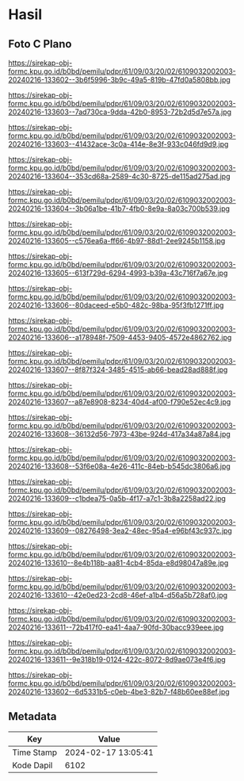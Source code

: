# Hasil

## Foto C Plano

https://sirekap-obj-formc.kpu.go.id/b0bd/pemilu/pdpr/61/09/03/20/02/6109032002003-20240216-133602--3b6f5996-3b9c-49a5-819b-47fd0a5808bb.jpg

https://sirekap-obj-formc.kpu.go.id/b0bd/pemilu/pdpr/61/09/03/20/02/6109032002003-20240216-133603--7ad730ca-9dda-42b0-8953-72b2d5d7e57a.jpg

https://sirekap-obj-formc.kpu.go.id/b0bd/pemilu/pdpr/61/09/03/20/02/6109032002003-20240216-133603--41432ace-3c0a-414e-8e3f-933c046fd9d9.jpg

https://sirekap-obj-formc.kpu.go.id/b0bd/pemilu/pdpr/61/09/03/20/02/6109032002003-20240216-133604--353cd68a-2589-4c30-8725-de115ad275ad.jpg

https://sirekap-obj-formc.kpu.go.id/b0bd/pemilu/pdpr/61/09/03/20/02/6109032002003-20240216-133604--3b06a1be-41b7-4fb0-8e9a-8a03c700b539.jpg

https://sirekap-obj-formc.kpu.go.id/b0bd/pemilu/pdpr/61/09/03/20/02/6109032002003-20240216-133605--c576ea6a-ff66-4b97-88d1-2ee9245b1158.jpg

https://sirekap-obj-formc.kpu.go.id/b0bd/pemilu/pdpr/61/09/03/20/02/6109032002003-20240216-133605--613f729d-6294-4993-b39a-43c716f7a67e.jpg

https://sirekap-obj-formc.kpu.go.id/b0bd/pemilu/pdpr/61/09/03/20/02/6109032002003-20240216-133606--80daceed-e5b0-482c-98ba-95f3fb1271ff.jpg

https://sirekap-obj-formc.kpu.go.id/b0bd/pemilu/pdpr/61/09/03/20/02/6109032002003-20240216-133606--a178948f-7509-4453-9405-4572e4862762.jpg

https://sirekap-obj-formc.kpu.go.id/b0bd/pemilu/pdpr/61/09/03/20/02/6109032002003-20240216-133607--8f87f324-3485-4515-ab66-bead28ad888f.jpg

https://sirekap-obj-formc.kpu.go.id/b0bd/pemilu/pdpr/61/09/03/20/02/6109032002003-20240216-133607--a87e8908-8234-40d4-af00-f790e52ec4c9.jpg

https://sirekap-obj-formc.kpu.go.id/b0bd/pemilu/pdpr/61/09/03/20/02/6109032002003-20240216-133608--36132d56-7973-43be-924d-417a34a87a84.jpg

https://sirekap-obj-formc.kpu.go.id/b0bd/pemilu/pdpr/61/09/03/20/02/6109032002003-20240216-133608--53f6e08a-4e26-411c-84eb-b545dc3806a6.jpg

https://sirekap-obj-formc.kpu.go.id/b0bd/pemilu/pdpr/61/09/03/20/02/6109032002003-20240216-133609--c1bdea75-0a5b-4f17-a7c1-3b8a2258ad22.jpg

https://sirekap-obj-formc.kpu.go.id/b0bd/pemilu/pdpr/61/09/03/20/02/6109032002003-20240216-133609--08276498-3ea2-48ec-95a4-e96bf43c937c.jpg

https://sirekap-obj-formc.kpu.go.id/b0bd/pemilu/pdpr/61/09/03/20/02/6109032002003-20240216-133610--8e4b118b-aa81-4cb4-85da-e8d98047a89e.jpg

https://sirekap-obj-formc.kpu.go.id/b0bd/pemilu/pdpr/61/09/03/20/02/6109032002003-20240216-133610--42e0ed23-2cd8-46ef-a1b4-d56a5b728af0.jpg

https://sirekap-obj-formc.kpu.go.id/b0bd/pemilu/pdpr/61/09/03/20/02/6109032002003-20240216-133611--72b417f0-ea41-4aa7-90fd-30bacc939eee.jpg

https://sirekap-obj-formc.kpu.go.id/b0bd/pemilu/pdpr/61/09/03/20/02/6109032002003-20240216-133611--9e318b19-0124-422c-8072-8d9ae073e4f6.jpg

https://sirekap-obj-formc.kpu.go.id/b0bd/pemilu/pdpr/61/09/03/20/02/6109032002003-20240216-133602--6d5331b5-c0eb-4be3-82b7-f48b60ee88ef.jpg


## Metadata

| Key        | Value               |
| ---------- | ------------------- |
| Time Stamp | 2024-02-17 13:05:41 |
| Kode Dapil | 6102                |



